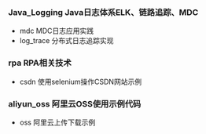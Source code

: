 
### Java_Logging Java日志体系ELK、链路追踪、MDC
* mdc  MDC日志应用实践
* log_trace  分布式日志追踪实现


### rpa RPA相关技术
* csdn  使用selenium操作CSDN网站示例


### aliyun_oss 阿里云OSS使用示例代码
* oss 阿里云上传下载示例



